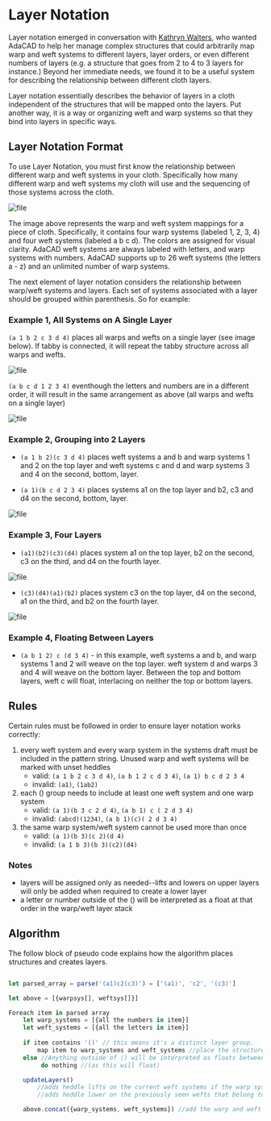 # Layer Notation

Layer notation emerged in conversation with [Kathryn Walters](https://www.kmwalters.com/pattern), who wanted AdaCAD to help her manage complex structures that could arbitrarily map warp and weft systems to different layers, layer orders, or even different numbers of layers (e.g. a structure that goes from 2 to 4 to 3 layers for instance.) Beyond her immediate needs, we found it to be a useful system for describing the relationship between different cloth layers. 

Layer notation essentially describes the behavior of layers in a cloth independent of the structures that will be mapped onto the layers. Put another way, it is a way or organizing weft and warp systems so that they bind into layers in specific ways. 

## Layer Notation Format
To use Layer Notation, you must first know the relationship between different warp and weft systems in your cloth. Specifically how many different warp and weft systems my cloth will use and the sequencing of those systems across the cloth.

![file](./img/notation_systemsdraft.png)

The image above represents the warp and weft system mappings for a piece of cloth. Specifically, it contains four warp systems (labeled 1, 2, 3, 4) and four weft systems (labeled a b c d). The colors are assigned for visual clarity. AdaCAD weft systems are always labeled with letters, and warp systems with numbers. AdaCAD supports up to 26 weft systems (the letters a - z) and an unlimited number of warp systems. 

The next element of layer notation considers the relationship between warp/weft systems and layers. Each set of systems associated with a layer should be grouped within parenthesis. So for example: 

### Example 1, All Systems on A Single Layer
`(a 1 b 2 c 3 d 4)` places all warps and wefts on a single layer (see image below). If tabby is connected, it will repeat the tabby structure across all warps and wefts. 

![file](./img/notation_(a1b2c3d4).png)

`(a b c d 1 2 3 4)` eventhough the letters and numbers are in a different order, it will result in the same arrangement as above (all warps and wefts on a single layer)

![file](./img/notation_(abcd1234).png)

### Example 2, Grouping into 2 Layers

- `(a 1 b 2)(c 3 d 4)` places weft systems a and b and warp systems 1 and 2 on the top layer and weft systems c and d and warp systems 3 and 4 on the second, bottom, layer.

- `(a 1)(b c d 2 3 4)` places systems a1  on the top layer and b2, c3 and d4 on the second, bottom, layer.

![file](./img/notation_(a1)(bcd234).png)

### Example 3, Four Layers

- `(a1)(b2)(c3)(d4)` places system a1 on the top layer, b2 on the second, c3 on the third, and d4 on the fourth layer.

![file](./img/notation_(a1)(b2)(c3)(d4).png)


- `(c3)(d4)(a1)(b2)` places system c3 on the top layer, d4 on the second, a1 on the third, and b2 on the fourth layer.

![file](./img/notation_(c3)(d4)(a1)(b2).png)


### Example 4, Floating Between Layers
- `(a b 1 2) c (d 3 4)` - in this example, weft systems a and b, and warp systems 1 and 2 will weave on the top layer. weft system d and warps 3 and 4 will weave on the bottom layer. Between the top and bottom layers, weft c will float, interlacing on neither the top or bottom layers. 


## Rules
Certain rules must be followed in order to ensure layer notation works correctly: 

1. every weft system and every warp system in the systems draft must be included in the pattern string. Unused warp and weft systems will be marked with unset heddles
    - valid: `(a 1 b 2 c 3 d 4)`, `(a b 1 2 c d 3 4)`, `(a 1) b c d 2 3 4`
    - invalid: `(a1)`, `(1ab2)`
2. each () group needs to include at least one weft system and one warp system
    - valid: `(a 1)(b 3 c 2 d 4)`, `(a b 1) c ( 2 d 3 4)`
    - invalid: `(abcd)(1234)`, `(a b 1)(c)( 2 d 3 4)`
3. the same warp system/weft system cannot be used more than once
    - valid: `(a 1)(b 3)(c 2)(d 4)`
    - invalid: `(a 1 b 3)(b 3)(c2)(d4)`

### Notes
- layers will be assigned only as needed--lifts and lowers on upper layers will only be added when required to create a lower layer
- a letter or number outside of the () will be interpreted as a float at that order in the warp/weft layer stack


## Algorithm 
The follow block of pseudo code explains how the algorithm places structures and creates layers. 

```jsx

let parsed_array = parse('(a1)c2(c3)') = ['(a1)', 'c2', '(c3)']

let above = [{warpsys[], weftsys[]}] 

Foreach item in parsed array
    let warp_systems = [{all the numbers in item}]
    let weft_systems = [{all the letters in item}]
    
    if item contains '()' // this means it's a distinct layer group. 
        map item to warp_systems and weft_systems //place the structure connected to the parsed unit onto those subset of warp/weft systems defined in warp_systems and weft_systems
    else //Anything outside of () will be interpreted as floats between layers. 
         do nothing //(as this will float)

    updateLayers()
        //adds heddle lifts on the current weft systems if the warp system is included in above (e.g. lifts the previous layer out of the way)
        //adds heddle lower on the previously seen wefts that belong to this warp system (to ensure that they are lowered out of the way when weaving upper layers. )

    above.concat({warp_systems, weft_systems}) //add the warp and weft systems in this layer to above.

```



